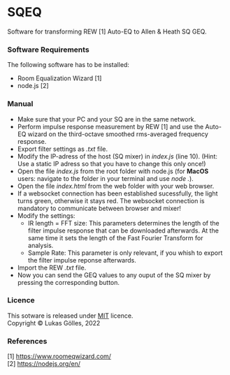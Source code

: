 # SQEQ
Software for transforming REW [1] Auto-EQ to Allen & Heath SQ GEQ.

### Software Requirements 
The following software has to be installed:
- Room Equalization Wizard [1]
- node.js [2]

### Manual
- Make sure that your PC and your SQ are in the same network.
- Perform impulse response measurement by REW [1] and use the Auto-EQ wizard on the third-octave smoothed rms-averaged frequency response.
- Export filter settings as *.txt* file.
- Modify the IP-adress of the host (SQ mixer) in *index.js* (line 10). (Hint: Use a static IP adress so that you have to change this only once!)
- Open the file *index.js* from the root folder with node.js (for **MacOS** users: navigate to the folder in your terminal and use *node .*). 
- Open the file *index.html* from the web folder with your web browser. 
- If a websocket connection has been established sucessfully, the light turns green, otherwise it stays red. The websocket connection is mandatory to communicate between browser and mixer! 
- Modify the settings:
    - IR length = FFT size: This parameters determines the length of the filter impulse response that can be downloaded afterwards. At the same time it sets the length of the Fast Fourier Transform for analysis. 
    - Sample Rate: This parameter is only relevant, if you whish to export the filter impulse reponse afterwards. 
- Import the REW *.txt* file. 
- Now you can send the GEQ values to any ouput of the SQ mixer by pressing the corresponding button.

### Licence
This sotware is released under [MIT](LICENSE) licence.<br>
Copyright &copy; Lukas Gölles, 2022

### References
[1] https://www.roomeqwizard.com/ <br>
[2] https://nodejs.org/en/